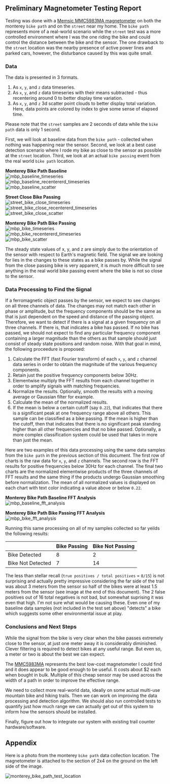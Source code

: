 ## Preliminary Magnetometer Testing Report

Testing was done with a [Memsic MMC5983MA magnetometer](./datasheets/Memsic_09102019_MMC5983MA_Datasheet_Rev_A-1635338.pdf) on both the monterey `bike path` and on the `street` near my home. The `bike path` represents more of a real-world scenario while the `street` test was a more controlled environment where I was the one riding the bike and could control the distance between the bike and the sensor. The one drawback to the `street` location was the nearby presence of active power lines and parked cars, however, the disturbance caused by this was quite small.



### Data

The data is presented in 3 formats.
1. As `x`, `y`, and `z` data timeseries.
1. As `x`, `y`, and `z` data timeseries with their means subtracted - thus recentering around 0 to better display time variation.
1. As `x`, `y`, and `z` 3d scatter point clouds to better display total variation. Here, data points are colored by index to give some sense of elapsed time.

Please note that the `street` samples are 2 seconds of data while the `bike path` data is only 1 second.

First, we will look at baseline data from the `bike path` - collected when nothing was happening near the sensor. Second, we look at a best case detection scenario where I rode my bike as close to the sensor as possible at the `street` location. Third, we look at an actual `bike passing` event from the real world `bike path` location.

**Monterey Bike Path Baseline**  
![mbp_baseline_timeseries](./assets/mbp_baseline_timeseries.png)  
![mbp_baseline_recentererd_timeseries](./assets/mbp_baseline_recentered_timeseries.png)  
![mbp_baseline_scatter](./assets/mbp_baseline_scatter.png)  

**Street Close Bike Passing**  
![street_bike_close_timeseries](./assets/street_bike_close_timeseries.png)  
![street_bike_close_recentererd_timeseries](./assets/street_bike_close_recentered_timeseries.png)  
![street_bike_close_scatter](./assets/street_bike_close_scatter.png) 

**Monterey Bike Path Bike Passing**  
![mbp_bike_timeseries](./assets/mbp_bike_timeseries.png)  
![mbp_bike_recentererd_timeseries](./assets/mbp_bike_recentered_timeseries.png)  
![mbp_bike_scatter](./assets/mbp_bike_scatter.png)  

The steady state values of x, y, and z are simply due to the orientation of the sensor with respect to Earth's magnetic field. The signal we are looking for lies in the changes to these states as a bike passes by. While the signal from the close passing bike is very apparent, it is much more difficult to see anything in the real world bike passing event where the bike is not so close to the sensor.

### Data Processing to Find the Signal

If a ferromagnetic object passes by the sensor, we expect to see changes on all three channels of data. The changes may not match each other in phase or amplitude, but the frequency components should be the same as that is just dependent on the speed and distance of the passing object. Therefore, we want to detect if there is a signal at a given frequency on all three channels. If there is, that indicates a bike has passed. If no bike has passed, we should not expect to find any particular frequency component containing a larger magnitude than the others as that sample should just consist of steady state positions and random noise. With that goal in mind, the following proceedure is proposed:

1. Calculate the FFT (fast Fourier transform) of each `x`, `y`, and `z` channel data series in order to obtain the magnitude of the various frequency components.
1. Retain just the positive frequency components below 30Hz.
1. Elementwise multiply the FFT results from each channel together in order to amplify signals with matching frequencies.
1. Normalize the results. Optionally, smooth the results with a moving average or Gaussian filter for example.
1. Calculate the mean of the normalized results.
1. If the mean is below a certain cutoff (say `0.22`), that indicates that there is a significant peak at one frequency range above all others. This sample can be classified as a bike passing. If the mean is higher than the cutoff, then that indicates that there is no significant peak standing higher than all other frequencies and that no bike passed. Optionally, a more complex classification system could be used that takes in more than just the mean.

Here are two examples of this data processing using the same data samples from the `bike path` in the previous section of this document. The first row of charts is the raw data for `x`, `y`, and `z` channels. The second row is the FFT results for positive frequencies below 30Hz for each channel. The final two charts are the normalized elementwise products of the three channels of FFT results and the same thing if the products undergo Gaussian smoothing before normalization. The mean of all normalized values is displayed on each chart with text color indicating a value above or below `0.22`.

**Monterey Bike Path Baseline FFT Analysis**  
![mbp_baseline_fft_analysis](./assets/mbp_baseline_fft_analysis.png)  

**Monterey Bike Path Bike Passing FFT Analysis**  
![mbp_bike_fft_analysis](./assets/mbp_bike_fft_analysis.png)  

Running this same processing on all of my samples collected so far yeilds the following results:

|  |Bike Passing| Bike Not Passing  |
|--|--|--|
|Bike Detected|8|2|
|Bike Not Detected|7|14|

The less than stellar recall (`true positives / total positives` = `8/15`) is not surprising and actually pretty impressive considering the far side of the trail was about 3 meters from the sensor so half of the bikes were at least 1.5 meters from the sensor (see image at the end of this document). The 2 false positives out of 16 total negatives is not bad, but somewhat suprising it was even that high. I'm not sure what would be causing these. Even one of my baseline data samples (not included in the test set above) "detects" a bike which suggests some other environmental issue at play.

### Conclusions and Next Steps

While the signal from the bike is very clear when the bike passes extremely close to the sensor, at just one meter away it is considerably diminished. Clever filtering is required to detect bikes at any useful range. But even so, a meter or two is about the best we can expect.

The [MMC5983MA](./datasheets/Memsic_09102019_MMC5983MA_Datasheet_Rev_A-1635338.pdf) represents the best low-cost magnetometer I could find and it does appear to be good enough to be useful. It costs about $2 each when bought in bulk. Multiple of this cheap sensor may be used across the width of a path in order to improve the effective range.

We need to collect more real-world data, ideally on some actual multi-use mountain bike and hiking trails. Then we can work on improving the data processing and detection algorithm. We should also run controlled tests to quantify just how much range we can actually get out of this system to inform how the sensors should be installed.

Finally, figure out how to integrate our system with existing trail counter hardware/software.

## Appendix

Here is a photo from the monterey `bike path` data collection location. The magnetometer is attached to the section of 2x4 on the ground on the left side of the image.

![monterey_bike_path_test_location](../proof_of_concept_data_samples/volleyball2.jpg)  